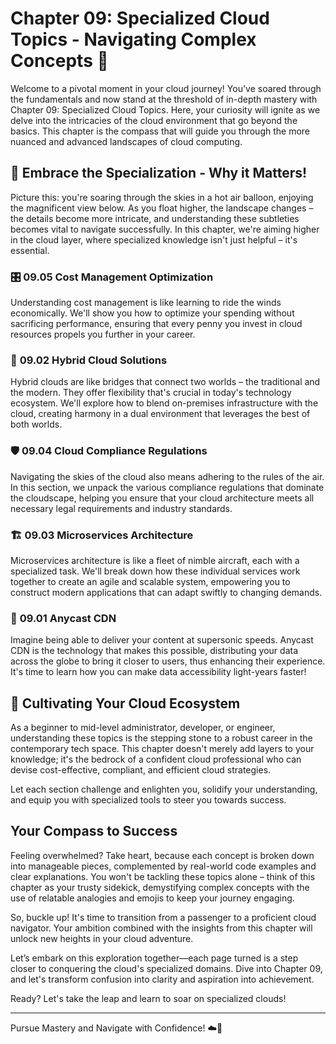 # Chapter 09: Specialized Cloud Topics - Navigating Complex Concepts 🧭

Welcome to a pivotal moment in your cloud journey! You've soared through the fundamentals and now stand at the threshold of in-depth mastery with Chapter 09: Specialized Cloud Topics. Here, your curiosity will ignite as we delve into the intricacies of the cloud environment that go beyond the basics. This chapter is the compass that will guide you through the more nuanced and advanced landscapes of cloud computing.

## 🎯 Embrace the Specialization - Why it Matters!

Picture this: you're soaring through the skies in a hot air balloon, enjoying the magnificent view below. As you float higher, the landscape changes – the details become more intricate, and understanding these subtleties becomes vital to navigate successfully. In this chapter, we're aiming higher in the cloud layer, where specialized knowledge isn't just helpful – it's essential. 

### 🎛️ **09.05 Cost Management Optimization**

Understanding cost management is like learning to ride the winds economically. We'll show you how to optimize your spending without sacrificing performance, ensuring that every penny you invest in cloud resources propels you further in your career.

### 🌉 **09.02 Hybrid Cloud Solutions**

Hybrid clouds are like bridges that connect two worlds – the traditional and the modern. They offer flexibility that's crucial in today's technology ecosystem. We'll explore how to blend on-premises infrastructure with the cloud, creating harmony in a dual environment that leverages the best of both worlds.

### 🛡️ **09.04 Cloud Compliance Regulations**

Navigating the skies of the cloud also means adhering to the rules of the air. In this section, we unpack the various compliance regulations that dominate the cloudscape, helping you ensure that your cloud architecture meets all necessary legal requirements and industry standards.

### 🏗️ **09.03 Microservices Architecture**

Microservices architecture is like a fleet of nimble aircraft, each with a specialized task. We'll break down how these individual services work together to create an agile and scalable system, empowering you to construct modern applications that can adapt swiftly to changing demands.

### 🚀 **09.01 Anycast CDN**

Imagine being able to deliver your content at supersonic speeds. Anycast CDN is the technology that makes this possible, distributing your data across the globe to bring it closer to users, thus enhancing their experience. It's time to learn how you can make data accessibility light-years faster!

## 🌱 Cultivating Your Cloud Ecosystem

As a beginner to mid-level administrator, developer, or engineer, understanding these topics is the stepping stone to a robust career in the contemporary tech space. This chapter doesn't merely add layers to your knowledge; it's the bedrock of a confident cloud professional who can devise cost-effective, compliant, and efficient cloud strategies.

Let each section challenge and enlighten you, solidify your understanding, and equip you with specialized tools to steer you towards success.

## Your Compass to Success

Feeling overwhelmed? Take heart, because each concept is broken down into manageable pieces, complemented by real-world code examples and clear explanations. You won't be tackling these topics alone – think of this chapter as your trusty sidekick, demystifying complex concepts with the use of relatable analogies and emojis to keep your journey engaging.

So, buckle up! It's time to transition from a passenger to a proficient cloud navigator. Your ambition combined with the insights from this chapter will unlock new heights in your cloud adventure.

Let’s embark on this exploration together—each page turned is a step closer to conquering the cloud's specialized domains. Dive into Chapter 09, and let's transform confusion into clarity and aspiration into achievement.

Ready? Let's take the leap and learn to soar on specialized clouds!

--- 

Pursue Mastery and Navigate with Confidence! ☁️🌟